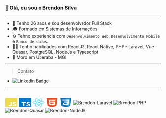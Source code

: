 ### 👋 Olá, eu sou o Brendon Silva

___________________________________

- 👀 Tenho 26 anos e sou desenvolvedor Full Stack
- 🎓 Formado em Sistemas de Informações
- ⚙️ Tehno experiencia com `Desenvolvimento Web`,  `Desenvolvimento Mobile` e `Banco de dados`.
- 👨‍💻 Tenho habilidades com ReactJS, React Native, PHP - Laravel, Vue - Quasar, PostgreSQL, NodeJs e Typescript
- 📌 Moro em Uberaba - MG!

___________________________________

> Contato

* [![ Linkedin Badge ](https://img.shields.io/badge/-Linkedin-blue?style=flat-square&logo=Linkedin&logoColor=white&link=https://www.linkedin.com/in/gadiego-nogueira-128248120/)](https://www.linkedin.com/in/brendon-silva-447025180/)

___________________________________

<div style="display: inline_block"><br>
  <img align="center" alt="Brendon-Js" height="30" width="40" src="https://raw.githubusercontent.com/devicons/devicon/master/icons/javascript/javascript-plain.svg">
  <img align="center" alt="Brendon-Ts" height="30" width="40" src="https://raw.githubusercontent.com/devicons/devicon/master/icons/typescript/typescript-plain.svg">
  <img align="center" alt="Brendon-React" height="30" width="40" src="https://raw.githubusercontent.com/devicons/devicon/master/icons/react/react-original.svg">
  <img align="center" alt="Brendon-HTML" height="30" width="40" src="https://raw.githubusercontent.com/devicons/devicon/master/icons/html5/html5-original.svg">
  <img align="center" alt="Brendon-CSS" height="30" width="40" src="https://raw.githubusercontent.com/devicons/devicon/master/icons/css3/css3-original.svg">
  <img align="center" alt="Brendon-Laravel" height="30" width="40" src="https://cdn.jsdelivr.net/gh/devicons/devicon@latest/icons/laravel/laravel-original.svg"/>
  <img align="center" alt="Brendon-PHP" height="30" width="40" src="https://cdn.jsdelivr.net/gh/devicons/devicon@latest/icons/php/php-original.svg"/>
  <img align="center" alt="Brendon-Quasar" height="30" width="40" src="https://cdn.jsdelivr.net/gh/devicons/devicon@latest/icons/quasar/quasar-original.svg"/>
  <img align="center" alt="Brendon-NodeJS" height="30" width="40" src="https://cdn.jsdelivr.net/gh/devicons/devicon@latest/icons/nodejs/nodejs-original.svg"/>
</div>
